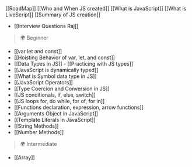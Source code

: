 [[RoadMap]]
[[Who and When JS created]]
[[What is JavaScript]]
[[What is LiveScript]]
[[Summary of JS creation]]
- [[Interview Questions Raj]]

> 🌍 Beginner 

- [[var let and const]]
- [[Hoisting Behavior of var, let, and const]]
- [[Data Types in JS]] - [[Practicing with JS types]]
- [[JavaScript is dynamically typed]]
- [[What is Symbol data type in JS]]
- [[JavaScript Operators]]
- [[Type Coercion and Conversion in JS]]
- [[JS conditionals, if, else, switch]]
- [[JS loops for, do while, for of, for in]]
- [[Functions declaration, expression, arrow functions]]
- [[Arguments Object in JavaScript]]
- [[Template Literals in JavaScript]]
- [[String Methods]]
- [[Number Methods]]

> 🌍 Intermediate 

- [[Array]]